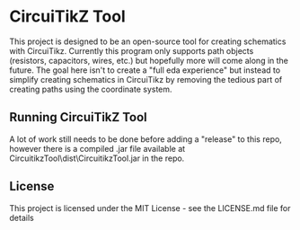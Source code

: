 # CircuiTikZ Tool
This project is designed to be an open-source tool for creating schematics with CircuiTikz. 
Currently this program only supports path objects (resistors, capacitors, wires, etc.) but hopefully more will come along in the future. 
The goal here isn't to create a "full eda experience" but instead to simplify creating schematics in CircuiTikz by removing the tedious part of creating paths using the coordinate system. 

## Running CircuiTikZ Tool
A lot of work still needs to be done before adding a "release" to this repo, however there is a compiled .jar file available at CircuitikzTool\dist\CircuitikzTool.jar in the repo.

## License
This project is licensed under the MIT License - see the LICENSE.md file for details
